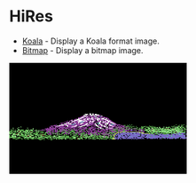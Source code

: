 # HiRes

- [Koala](koala) - Display a Koala format image.
- [Bitmap](load-hires) - Display a bitmap image.

![Mountain](mountain.png)
